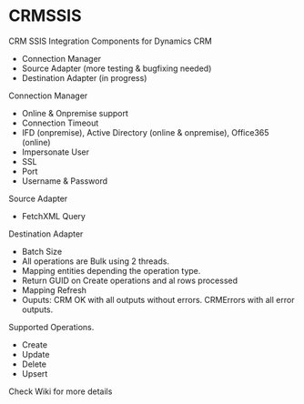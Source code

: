 # CRMSSIS
CRM SSIS Integration Components for Dynamics CRM

- Connection Manager 
- Source Adapter (more testing & bugfixing needed)
- Destination Adapter (in progress)

Connection Manager

- Online & Onpremise support
- Connection Timeout
- IFD (onpremise), Active Directory (online & onpremise), Office365 (online)
- Impersonate User
- SSL
- Port
- Username & Password 

Source Adapter

- FetchXML Query

Destination Adapter
- Batch Size
- All operations are Bulk using 2 threads.
- Mapping entities depending the operation type.
- Return GUID on Create operations and al rows processed
- Mapping Refresh
- Ouputs: 
        CRM OK with all outputs without errors. 
        CRMErrors with all error outputs.

Supported Operations. 

- Create
- Update
- Delete
- Upsert



Check Wiki for more details

